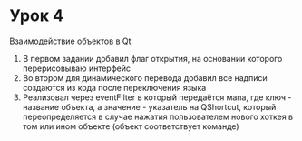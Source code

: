 # Урок 4
Взаимодействие объектов в Qt

1. В первом задании добавил флаг открытия, на основании которого перерисовываю интерфейс  
2. Во втором для динамического перевода добавил все надписи создаются из кода после переключения языка  
3. Реализовал через eventFilter в который передаётся мапа, где ключ - название объекта, а значение - указатель на QShortcut, который переопределяется в случае нажатия пользователем нового хоткея в том или ином объекте (объект соответствует команде)
